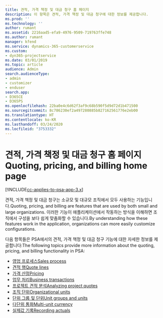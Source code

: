 ```yaml
---
title: 견적, 가격 책정 및 대금 청구 홈 페이지
description: 이 항목은 견적, 가격 책정 및 대금 청구에 대한 정보를 제공합니다.
ms.prod: ''
ms.technology: ''
author: rumant
ms.assetid: 2216aad5-efa9-4976-9509-719763ffe748
ms.author: rumant
manager: kfend
ms.service: dynamics-365-customerservice
ms.custom:
- dyn365-projectservice
ms.date: 03/01/2019
ms.topic: article
audience: Admin
search.audienceType:
- admin
- customizer
- enduser
search.app:
- D365CE
- D365PS
ms.openlocfilehash: 22ba0e4c6d62f3af9c68b590f5d9d72d1b471500
ms.sourcegitcommit: 8c786230ef2a497280885b827162561776e2eb00
ms.translationtype: HT
ms.contentlocale: ko-KR
ms.lasthandoff: 03/24/2020
ms.locfileid: "3753332"
---
```

# <a name="quoting-pricing-and-billing-home-page"></a><span data-ttu-id="26145-103">견적, 가격 책정 및 대금 청구 홈 페이지</span><span class="sxs-lookup"><span data-stu-id="26145-103">Quoting, pricing, and billing home page</span></span>

[!INCLUDE[cc-applies-to-psa-app-3.x](../includes/cc-applies-to-psa-app-3x.md)]

<span data-ttu-id="26145-104">견적, 가격 책정 및 대금 청구는 소규모 및 대규모 조직에서 모두 사용하는 기능입니다.</span><span class="sxs-lookup"><span data-stu-id="26145-104">Quoting, pricing, and billing are features that are used by both small and large organizations.</span></span> <span data-ttu-id="26145-105">이러한 기능이 애플리케이션에서 작동하는 방식을 이해하면 조직에서 구성을 보다 쉽게 맞춤화할 수 있습니다.</span><span class="sxs-lookup"><span data-stu-id="26145-105">By understanding how these features work in the application, organizations can more easily customize configurations.</span></span>

<span data-ttu-id="26145-106">다음 항목들은 PSA에서의 견적, 가격 책정 및 대금 청구 기능에 대한 자세한 정보를 제공합니다:</span><span class="sxs-lookup"><span data-stu-id="26145-106">The following topics provide more information about the quoting, pricing, and billing functionality in PSA:</span></span>

- [<span data-ttu-id="26145-107">영업 프로세스</span><span class="sxs-lookup"><span data-stu-id="26145-107">Sales process</span></span>](basic-sales-process.md)
- [<span data-ttu-id="26145-108">견적 행</span><span class="sxs-lookup"><span data-stu-id="26145-108">Quote lines</span></span>](basic-quote-lines.md)
- [<span data-ttu-id="26145-109">가격 산정</span><span class="sxs-lookup"><span data-stu-id="26145-109">Pricing</span></span>](basic-pricing.md)
- [<span data-ttu-id="26145-110">업무 처리</span><span class="sxs-lookup"><span data-stu-id="26145-110">Business transactions</span></span>](basic-business-transactions.md)
- [<span data-ttu-id="26145-111">프로젝트 견적 분석</span><span class="sxs-lookup"><span data-stu-id="26145-111">Analyzing project quotes</span></span>](basic-analyzing-quotes.md)
- [<span data-ttu-id="26145-112">조직 단위</span><span class="sxs-lookup"><span data-stu-id="26145-112">Organizational units</span></span>](advanced-organizational.md)
- [<span data-ttu-id="26145-113">단위 그룹 및 단위</span><span class="sxs-lookup"><span data-stu-id="26145-113">Unit groups and units</span></span>](advanced-units.md)
- [<span data-ttu-id="26145-114">다단위 통화</span><span class="sxs-lookup"><span data-stu-id="26145-114">Multi-unit currency</span></span>](advanced-currency.md)
- [<span data-ttu-id="26145-115">실제값 기록</span><span class="sxs-lookup"><span data-stu-id="26145-115">Recording actuals</span></span>](advanced-actuals.md)
